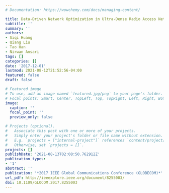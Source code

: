 ```yaml
---
# Documentation: https://wowchemy.com/docs/managing-content/

title: Data-Driven Network Optimization in Ultra-Dense Radio Access Networks
subtitle: ''
summary: ''
authors:
- Siqi Huang
- Qiang Liu
- Tao Han
- Nirwan Ansari
tags: []
categories: []
date: '2017-12-01'
lastmod: 2021-08-12T21:52:56-04:00
featured: false
draft: false

# Featured image
# To use, add an image named `featured.jpg/png` to your page's folder.
# Focal points: Smart, Center, TopLeft, Top, TopRight, Left, Right, BottomLeft, Bottom, BottomRight.
image:
  caption: ''
  focal_point: ''
  preview_only: false

# Projects (optional).
#   Associate this post with one or more of your projects.
#   Simply enter your project's folder or file name without extension.
#   E.g. `projects = ["internal-project"]` references `content/project/deep-learning/index.md`.
#   Otherwise, set `projects = []`.
projects: []
publishDate: '2021-08-13T02:08:50.762912Z'
publication_types:
- '1'
abstract: ''
publication: '*2017 IEEE Global Communications Conference (GLOBECOM)*'
url_pdf: http://ieeexplore.ieee.org/document/8255003/
doi: 10.1109/GLOCOM.2017.8255003
---
```

